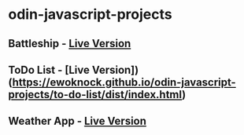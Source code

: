 # odin-javascript-projects

## Battleship - [Live Version](https://ewoknock.github.io/odin-javascript-projects/battleship/dist/index.html)
## ToDo List - [Live Version])(https://ewoknock.github.io/odin-javascript-projects/to-do-list/dist/index.html)
## Weather App - [Live Version](https://ewoknock.github.io/odin-javascript-projects/weather-app/dist/index.html)
